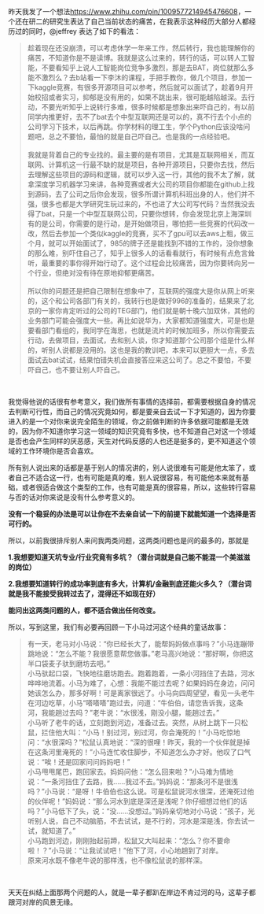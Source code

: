 <p>昨天我发了一个想法<a href="https://www.zhihu.com/pin/1009577214945476608" class="internal"><span class="invisible">https://www.</span><span class="visible">zhihu.com/pin/100957721</span><span class="invisible">4945476608</span><span class="ellipsis"></span></a>，一个还在研二的研究生表达了自己当前状态的痛苦，在我表示这种经历大部分人都经历过的同时，@jeffrey 表达了如下的看法：</p><blockquote>趁着现在还没崩溃，可以考虑休学一年来工作，然后转行，我也能理解你的痛苦，不知道你是不是读博。我就是这么过来的，转行的话，可以转人工智能，不要看知乎上说人工智能岗位竞争多激烈，那是去BAT，岗位就那么多能不激烈么？去b站看一下李沐的课程，手把手教你，做几个项目，参加一下kaggle竞赛，有很多开源项目可以参考，然后就可以面试了，趁着9月开始校招或者实习，抑郁是没有用的，如果不跳出来，很可能越陷越深。去行动，不要光听知乎上说转行多难，很多时候都是想象出来吓自己的，有以前同学内推更好，去不了bat去个中型互联网还是可以的，真不行去个小点的公司学习下技术，以后再跳。你学材料的理工生，学个Python应该没啥问题吧，总之不要怕，最怕的就是自己吓自己。也是我的一点经验吧。<br/><br/>我就是背着自己的专业找的。最主要的是有项目，尤其是互联网相关，而互联网、计算机这一行最不缺的就是项目，各种开源项目，只要你去找，然后去理解这些项目的源码和逻辑，就可以步入这一行，其他的我不太了解，就拿深度学习机器学习来讲，各种竞赛或者大公司的项目你都能在github上找到源码，去了公司之后你会发现，很多所谓计算机科班出身的人，他们并不强，很多也都是大学研究生玩过来的，不也进了大公司写代码？当然我没去得了bat，只是一个中型互联网公司，只要你想转，你会发现北京上海深圳有的是公司，你需要的是行动，是开始做项目，哪怕把一些竞赛的代码改一改，然后去参加一个类似kaggle的竞赛，买不了gpu可以去aws上租，做三个月，就可以开始面试了，985的牌子还是能找到不错的工作的，没你想象的那么难，别吓住自己了，知乎上很多人的话看看就行，有时候有点危言耸听，最重要的事你得开始行动了。这个过程会比较痛苦，因为你要转向另一个行业，但绝对没有待在原地抑郁更痛苦。<br/> <br/>所以你的问题还是把自己限制在想象中了，互联网的强度大是你从网上听来的，这个和公司各部门有关的，我转行也是做好996的准备的，结果来了北京的一家你肯定听过的公司的TEG部门，他们就是朝十晚六加双休，其他的业务部门可能会强度大一些。再比如说华为，大家都知道强度大，可是也是要看部门看组的，我同学在海思，也就是流片的时候加班多，所以你需要去行动，去做项目，去面试，去和别人谈，你才知道那个公司那个组是什么样的，听别人说都是没用的。这也是我的教训吧，本来可以更胆大一点，多去面试去bat试试，结果怕错失机会直接答应来这公司了。总之不要怕，不要吓自己，也不要让别人吓自己。</blockquote><p class="ztext-empty-paragraph"><br/></p><p>我觉得他说的话很有参考意义，我们做所有事情的选择前，都需要根据自身的情况去判断可行性，而自己的情况究竟如何，都是要亲自去试一下才知道的，因为你要进入的是一个对你来说完全陌生的领域，你之前做判断的许多依据可能都是无效的，因为你不知道你学习这一领域的知识究竟有多快，也不知道自己对这一个领域是否也会产生同样的厌恶感，天生对代码反感的人也还是挺多的，更不知道这个领域的工作环境你是否会喜欢。</p><p>所有别人说出来的话都是基于别人的情况讲的，别人说很难有可能是他太笨了，或者自己不适合这一行，也有可能是真的难，别人说很容易，有可能他本来就有基础，或者很适合做这个类型的工作，也有可能是真的很容易，所以，这些转行容易与否的话对你来说是没有什么参考意义的。</p><p><b>没有一个稳妥的办法是可以让你在不去亲自试一下的前提下就能知道一个选择是否可行的。</b></p><p>所以，以前我很排斥别人来问我两类问题，这两类问题也是问的最多的，那就是</p><p><b>1.我想要知道天坑专业/行业究竟有多坑？（潜台词就是自己能不能混一个美滋滋的岗位）</b></p><p><b>2.我想要知道转行的成功率到底有多大，计算机/金融到底还能火多久？（潜台词就是我不能接受我转过去了，混得还不如现在好）</b></p><p><b>能问出这两类问题的人，都不适合做出任何改变。</b></p><p>所以，写到这里，我们有必要再回顾一下小马过河这个经典的童话故事：</p><blockquote>有一天，老马对小马说：“你已经长大了，能帮妈妈做点事吗？”小马连蹦带跳地说：“怎么不能？我很愿意帮您做事。”老马高兴地说：“那好啊，你把这半口袋麦子驮到磨坊去吧。”<br/>小马驮起口袋，飞快地往磨坊跑去。跑着跑着，一条小河挡住了去路，河水哗哗地流着。小马为难了，心想：我能不能过去呢？如果妈妈在身边，问问她该怎么办，那多好啊！可是离家很远了。小马向四周望望，看见一头老牛在河边吃草，小马“嗒嗒嗒”跑过去，问道：“牛伯伯，请您告诉我，这条河，我能趟过去吗？”老牛说：“水很浅，刚没小腿，能趟过去。”<br/>小马听了老牛的话，立刻跑到河边，准备过去。突然，从树上跳下一只松鼠，拦住他大叫：“小马！别过河，别过河，你会淹死的！”小马吃惊地问：“水很深吗？”松鼠认真地说：“深的很哩！昨天，我的一个伙伴就是掉在这条河里淹死的！”小马连忙收住脚步，不知道怎么办才好。他叹了口气说：“唉！还是回家问问妈妈吧！”<br/>小马甩甩尾巴，跑回家去。妈妈问他：“怎么回来啦？”小马难为情地说：“一条河挡住了去路，我……我过不去。”妈妈说：“那条河不是很浅吗？”小马说：“是呀！牛伯伯也这么说。可是松鼠说河水很深，还淹死过他的伙伴呢！”妈妈说：“那么河水到底是深还是浅呢？你仔细想过他们的话吗？”小马低下了头，说：“没……没想过。”妈妈亲切地对小马说：“孩子，光听别人说，自己不动脑筋，不去试试，是不行的，河水是深是浅，你去试一试，就知道了。”<br/>小马跑到河边，刚刚抬起前蹄，松鼠又大叫起来：“怎么？你不要命啦！？”小马说：“让我试试吧！”他下了河，小心地趟到了对岸。<br/>原来河水既不像老牛说的那样浅，也不像松鼠说的那样深。</blockquote><p class="ztext-empty-paragraph"><br/></p><p>天天在纠结上面那两个问题的人，就是一辈子都趴在岸边不肯过河的马，这辈子都跟河对岸的风景无缘。</p>